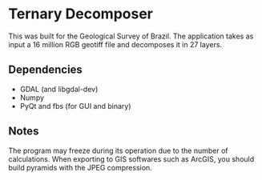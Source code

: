 # Ternary Decomposer
This was built for the Geological Survey of Brazil. 
The application takes as input a 16 million RGB geotiff file and decomposes it in 27 layers.

## Dependencies
* GDAL (and libgdal-dev)
* Numpy
* PyQt and fbs (for GUI and binary)

## Notes
The program may freeze during its operation due to the number of calculations. When exporting to GIS softwares such as ArcGIS, you should build pyramids with the JPEG compression.
